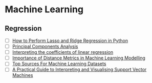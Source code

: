 # Machine Learning

## Regression

- [ ] [How to Perform Lasso and Ridge Regression in Python](https://towardsdatascience.com/how-to-perform-lasso-and-ridge-regression-in-python-3b3b75541ad8)
- [ ] [Principal Components Analysis](https://medium.com/@mallrishabh52/principal-components-analysis-7f6ff559cd83)
- [ ] [Interpreting the coefficients of linear regression](https://towardsdatascience.com/interpreting-the-coefficients-of-linear-regression-cc31d4c6f235)
- [ ] [Importance of Distance Metrics in Machine Learning Modelling](https://towardsdatascience.com/importance-of-distance-metrics-in-machine-learning-modelling-e51395ffe60d)
- [ ] [Top Sources For Machine Learning Datasets](https://towardsdatascience.com/top-sources-for-machine-learning-datasets-bb6d0dc3378b)
- [ ] [A Practical Guide to Interpreting and Visualising Support Vector Machines](https://towardsdatascience.com/a-practical-guide-to-interpreting-and-visualising-support-vector-machines-97d2a5b0564e)

